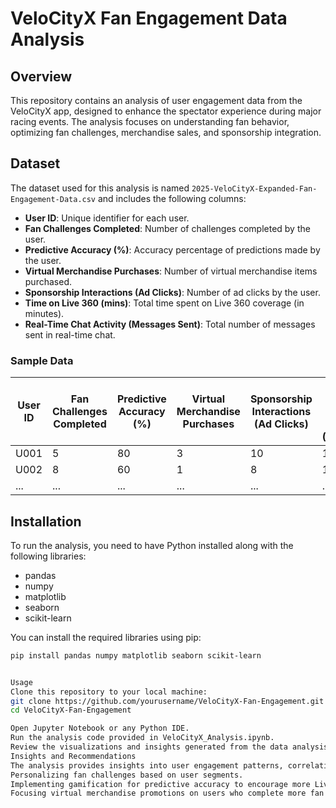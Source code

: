 # VeloCityX Fan Engagement Data Analysis

## Overview

This repository contains an analysis of user engagement data from the VeloCityX app, designed to enhance the spectator experience during major racing events. The analysis focuses on understanding fan behavior, optimizing fan challenges, merchandise sales, and sponsorship integration.

## Dataset

The dataset used for this analysis is named `2025-VeloCityX-Expanded-Fan-Engagement-Data.csv` and includes the following columns:

- **User ID**: Unique identifier for each user.
- **Fan Challenges Completed**: Number of challenges completed by the user.
- **Predictive Accuracy (%)**: Accuracy percentage of predictions made by the user.
- **Virtual Merchandise Purchases**: Number of virtual merchandise items purchased.
- **Sponsorship Interactions (Ad Clicks)**: Number of ad clicks by the user.
- **Time on Live 360 (mins)**: Total time spent on Live 360 coverage (in minutes).
- **Real-Time Chat Activity (Messages Sent)**: Total number of messages sent in real-time chat.

### Sample Data

| User ID | Fan Challenges Completed | Predictive Accuracy (%) | Virtual Merchandise Purchases | Sponsorship Interactions (Ad Clicks) | Time on Live 360 (mins) | Real-Time Chat Activity (Messages Sent) |
|---------|--------------------------|-------------------------|------------------------------|--------------------------------------|--------------------------|-----------------------------------------|
| U001    | 5                        | 80                      | 3                            | 10                                   | 120                      | 20                                      |
| U002    | 8                        | 60                      | 1                            | 8                                    | 100                      | 35                                      |
| ...     | ...                      | ...                     | ...                          | ...                                  | ...                      | ...                                     |

## Installation

To run the analysis, you need to have Python installed along with the following libraries:

- pandas
- numpy
- matplotlib
- seaborn
- scikit-learn

You can install the required libraries using pip:

```bash
pip install pandas numpy matplotlib seaborn scikit-learn


Usage
Clone this repository to your local machine:
git clone https://github.com/yourusername/VeloCityX-Fan-Engagement.git
cd VeloCityX-Fan-Engagement

Open Jupyter Notebook or any Python IDE.
Run the analysis code provided in VeloCityX_Analysis.ipynb.
Review the visualizations and insights generated from the data analysis.
Insights and Recommendations
The analysis provides insights into user engagement patterns, correlations between different metrics, and user segmentation based on their behavior in the VeloCityX app. Key recommendations include:
Personalizing fan challenges based on user segments.
Implementing gamification for predictive accuracy to encourage more Live 360 usage.
Focusing virtual merchandise promotions on users who complete more fan challenges.
